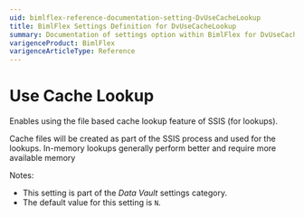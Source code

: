 ```yaml
---
uid: bimlflex-reference-documentation-setting-DvUseCacheLookup
title: BimlFlex Settings Definition for DvUseCacheLookup
summary: Documentation of settings option within BimlFlex for DvUseCacheLookup
varigenceProduct: BimlFlex
varigenceArticleType: Reference
---
```


# Use Cache Lookup

Enables using the file based cache lookup feature of SSIS (for lookups).

Cache files will be created as part of the SSIS process and used for the lookups. In-memory lookups generally perform better and require more available memory

Notes:

* This setting is part of the *Data Vault* settings category.
* The default value for this setting is `N`.
